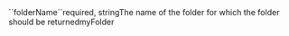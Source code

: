 <tr><td>``folderName``</td><td>required, string</td><td>The name of the folder for which the folder should be returned</td><td>myFolder</td><td></td></tr>
